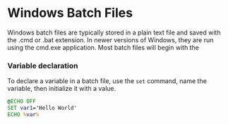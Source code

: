 # Windows Batch Files

Windows batch files are typically stored in a plain text file and saved with the .cmd or .bat extension. In newer versions of Windows, they are run using the cmd.exe application. Most batch files will begin with the

### Variable declaration

To declare a variable in a batch file, use the `set` command, name the variable, then initialize it with a value.
```cmd
@ECHO OFF
SET var1='Hello World'
ECHO %var%


```

